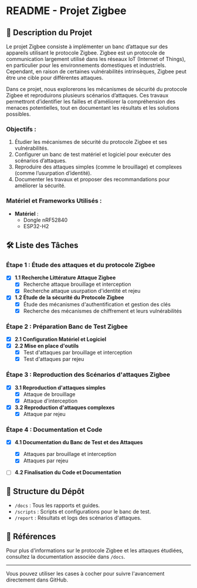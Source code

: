 # README - Projet Zigbee

## 📖 Description du Projet
Le projet Zigbee consiste à implémenter un banc d’attaque sur des appareils utilisant le protocole Zigbee. Zigbee est un protocole de communication largement utilisé dans les réseaux IoT (Internet of Things), en particulier pour les environnements domestiques et industriels. Cependant, en raison de certaines vulnérabilités intrinsèques, Zigbee peut être une cible pour différentes attaques.

Dans ce projet, nous explorerons les mécanismes de sécurité du protocole Zigbee et reproduirons plusieurs scénarios d’attaques. Ces travaux permettront d’identifier les failles et d’améliorer la compréhension des menaces potentielles, tout en documentant les résultats et les solutions possibles.

### Objectifs :
1. Étudier les mécanismes de sécurité du protocole Zigbee et ses vulnérabilités.
2. Configurer un banc de test matériel et logiciel pour exécuter des scénarios d’attaques.
3. Reproduire des attaques simples (comme le brouillage) et complexes (comme l’usurpation d’identité).
4. Documenter les travaux et proposer des recommandations pour améliorer la sécurité.

### Matériel et Frameworks Utilisés :
- **Matériel** :
  - Dongle nRF52840
  - ESP32-H2

## 🛠️ Liste des Tâches

### Étape 1 : Étude des attaques et du protocole Zigbee
- [x] **1.1 Recherche Littérature Attaque Zigbee**
  - [x] Recherche attaque brouillage et interception 
  - [x] Recherche attaque usurpation d'identité et rejeu 
- [x] **1.2 Étude de la sécurité du Protocole Zigbee**
  - [x] Étude des mécanismes d'authentification et gestion des clés 
  - [x] Recherche des mécanismes de chiffrement et leurs vulnérabilités 

### Étape 2 : Préparation Banc de Test Zigbee
- [x] **2.1 Configuration Matériel et Logiciel** 
- [x] **2.2 Mise en place d'outils**
  - [x] Test d'attaques par brouillage et interception 
  - [x] Test d'attaques par rejeu 

### Étape 3 : Reproduction des Scénarios d'attaques Zigbee
- [x] **3.1 Reproduction d'attaques simples**
  - [x] Attaque de brouillage 
  - [x] Attaque d'interception 
- [x] **3.2 Reproduction d'attaques complexes**
  - [x] Attaque par rejeu 

### Étape 4 : Documentation et Code
- [x] **4.1 Documentation du Banc de Test et des Attaques**
  - [x] Attaques par brouillage et interception 
  - [x] Attaques par rejeu 
- [ ] **4.2 Finalisation du Code et Documentation** 


## 📂 Structure du Dépôt
- `/docs` : Tous les rapports et guides.
- `/scripts` : Scripts et configurations pour le banc de test.
- `/report` : Résultats et logs des scénarios d'attaques.

## 📖 Références
Pour plus d’informations sur le protocole Zigbee et les attaques étudiées, consultez la documentation associée dans `/docs`.

---

Vous pouvez utiliser les cases à cocher pour suivre l'avancement directement dans GitHub.
